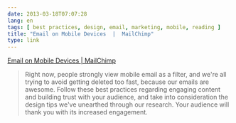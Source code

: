 ```yaml
---
date: 2013-03-18T07:07:28
lang: en
tags: [ best practices, design, email, marketing, mobile, reading ]
title: "Email on Mobile Devices  |  MailChimp"
type: link
---
```


[Email on Mobile Devices  | 
MailChimp](http://mailchimp.com/resources/guides/html/email-on-mobile-devices/)

> Right now, people strongly view mobile email as a filter, and we're
> all trying to avoid getting deleted too fast, because our emails are
> awesome. Follow these best practices regarding engaging content and
> building trust with your audience, and take into consideration the
> design tips we've unearthed through our research. Your audience will
> thank you with its increased engagement.

